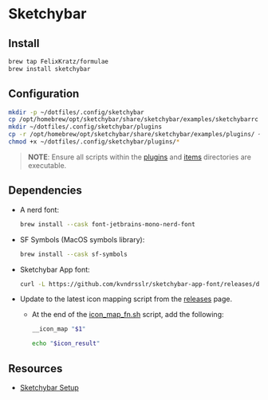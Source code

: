 # Sketchybar

## Install

```bash
brew tap FelixKratz/formulae
brew install sketchybar
```

## Configuration

```bash
mkdir -p ~/dotfiles/.config/sketchybar
cp /opt/homebrew/opt/sketchybar/share/sketchybar/examples/sketchybarrc ~/dotfiles/.config/sketchybar/sketchybarrc
mkdir ~/dotfiles/.config/sketchybar/plugins
cp -r /opt/homebrew/opt/sketchybar/share/sketchybar/examples/plugins/ ~/dotfiles/.config/sketchybar/plugins/
chmod +x ~/dotfiles/.config/sketchybar/plugins/*
```

> **NOTE**: Ensure all scripts within the [plugins](./plugins/) and [items](./items/) directories are executable.

## Dependencies

- A nerd font:

  ```bash
  brew install --cask font-jetbrains-mono-nerd-font
  ```

- SF Symbols (MacOS symbols library):

  ```bash
  brew install --cask sf-symbols
  ```

- Sketchybar App font:

  ```bash
  curl -L https://github.com/kvndrsslr/sketchybar-app-font/releases/download/v1.0.16/sketchybar-app-font.ttf -o $HOME/Library/Fonts/sketchybar-app-font.ttf
  ```

- Update to the latest icon mapping script from the [releases](https://github.com/kvndrsslr/sketchybar-app-font/releases)
  page.

  - At the end of the [icon_map_fn.sh](./plugins/icon_map_fn.sh) script, add the following:

    ```bash
    __icon_map "$1"

    echo "$icon_result"
    ```

## Resources

- [Sketchybar Setup](https://www.josean.com/posts/sketchybar-setup)
